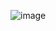 ![image](https://github.com/Naturah/NaturahNet_Shopify_Github/assets/5461466/8a32d89b-c153-416c-b38c-2ff2342c6cea)
